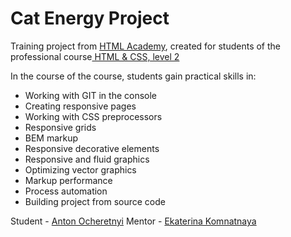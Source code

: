 # Cat Energy Project
Training project from [HTML Academy](https://htmlacademy.ru/ "HTML Academy"), created for students of the professional course[ HTML & CSS, level 2](https://htmlacademy.ru/intensive/adaptive " HTML & CSS, level 2")

In the course of the course, students gain practical skills in:
- Working with GIT in the console
- Creating responsive pages
- Working with CSS preprocessors
- Responsive grids
- BEM markup
- Responsive decorative elements
- Responsive and fluid graphics
- Optimizing vector graphics
- Markup performance
- Process automation
- Building project from source code

Student - [Anton Ocheretnyi](https://htmlacademy.ru/profile/id803755 "Anton Ocheretnyi")
Mentor - [Ekaterina Komnatnaya](https://htmlacademy.ru/profile/id215761 "Ekaterina Komnatnaya")
